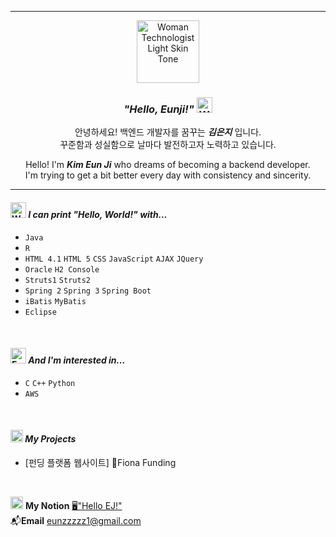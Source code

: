 ------

<div align="center">

<img src="https://raw.githubusercontent.com/Tarikul-Islam-Anik/Animated-Fluent-Emojis/master/Emojis/People%20with%20professions/Woman%20Technologist%20Light%20Skin%20Tone.png" alt="Woman Technologist Light Skin Tone" width="100" height="100" />

### *"Hello, Eunji!"* <img src="https://raw.githubusercontent.com/Tarikul-Islam-Anik/Animated-Fluent-Emojis/master/Emojis/Hand%20gestures/Waving%20Hand%20Light%20Skin%20Tone.png" alt="Waving Hand Light Skin Tone" width="25" height="25" />

안녕하세요! 백엔드 개발자를 꿈꾸는 ***김은지*** 입니다.   
꾸준함과 성실함으로 날마다 발전하고자 노력하고 있습니다.

Hello! I'm ***Kim Eun Ji*** who dreams of becoming a backend developer.   
I'm trying to get a bit better every day with consistency and sincerity.

</div>

------


  
#### <img src="https://raw.githubusercontent.com/Tarikul-Islam-Anik/Animated-Fluent-Emojis/master/Emojis/Hand%20gestures/Waving%20Hand%20Light%20Skin%20Tone.png" alt="Waving Hand Light Skin Tone" width="25" height="25" /> *I can print "Hello, World!" with...* 

- `Java`
- `R`
- `HTML 4.1` `HTML 5` `CSS` `JavaScript` `AJAX` `JQuery`
- `Oracle` `H2 Console`
- `Struts1` `Struts2`   
- `Spring 2` `Spring 3` `Spring Boot`   
- `iBatis` `MyBatis`
- `Eclipse`

<br>
  
#### <img src="https://raw.githubusercontent.com/Tarikul-Islam-Anik/Animated-Fluent-Emojis/master/Emojis/Smilies/Face%20with%20Monocle.png" alt="Face with Monocle" width="25" height="25" /> *And I'm interested in...*

- `C` `C++` `Python`
- `AWS`

<br>

#### <img src="https://raw.githubusercontent.com/Tarikul-Islam-Anik/Animated-Fluent-Emojis/master/Emojis/Objects/Bookmark%20Tabs.png" alt="Bookmark Tabs" width="20" height="20" /> *My Projects*
- [펀딩 플랫폼 웹사이트] 🌱Fiona Funding

<br>

<img src="https://raw.githubusercontent.com/Tarikul-Islam-Anik/Animated-Fluent-Emojis/master/Emojis/Hand%20gestures/Writing%20Hand%20Light%20Skin%20Tone.png" alt="Writing Hand Light Skin Tone" width="20" height="20" /> **My Notion** [🖥️"Hello EJ!"](https://www.notion.so/eunzzzzz1/Hello-EJ-251a4a50f8e94ce482b0e9ab63a6c6d5?pvs=4)   
📬**Email** eunzzzzz1@gmail.com

